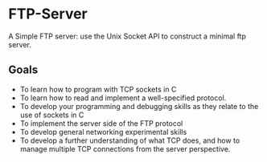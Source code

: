 # FTP-Server
A Simple FTP server: use the Unix Socket API to construct a minimal ftp server.
## Goals
- To learn how to program with TCP sockets in C
- To learn how to read and implement a well-specified protocol.
- To develop your programming and debugging skills as they relate to the use of sockets in C
- To implement the server side of the FTP protocol
- To develop general networking experimental skills
- To develop a further understanding of what TCP does, and how to manage multiple TCP connections from the server perspective.
